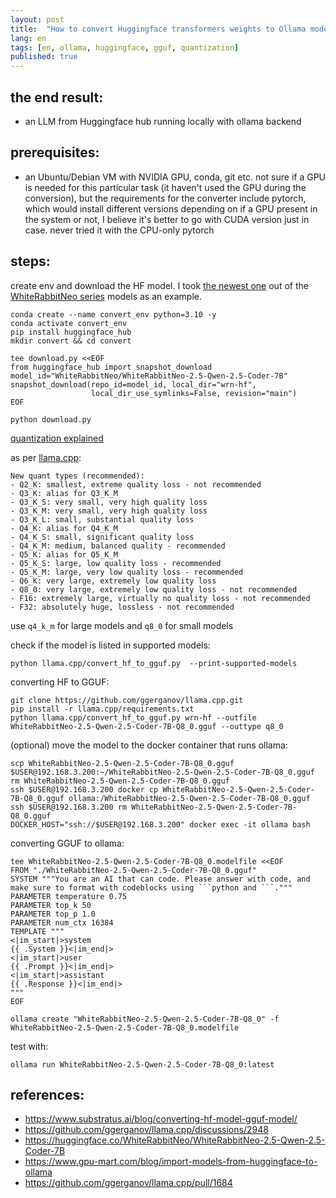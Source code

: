 ```yaml
---
layout: post
title:  "How to convert Huggingface transformers weights to Ollama model"
lang: en
tags: [en, ollama, huggingface, gguf, quantization]
published: true
---
```


## the end result:

- an LLM from Huggingface hub running locally with ollama backend

## prerequisites:

- an Ubuntu/Debian VM with NVIDIA GPU, conda, git etc. not sure if a GPU is needed for this particular task (it haven't used the GPU during the conversion), but the requirements for the converter include pytorch, which would install different versions depending on if a GPU present in the system or not, I believe it's better to go with CUDA version just in case. never tried it with the CPU-only pytorch

## steps:

create env and download the HF model. I took [the newest one](https://huggingface.co/WhiteRabbitNeo/WhiteRabbitNeo-2.5-Qwen-2.5-Coder-7B) out of the [WhiteRabbitNeo series](https://www.whiterabbitneo.com/) models as an example.

```shell
conda create --name convert_env python=3.10 -y
conda activate convert_env
pip install huggingface_hub
mkdir convert && cd convert

tee download.py <<EOF
from huggingface_hub import snapshot_download
model_id="WhiteRabbitNeo/WhiteRabbitNeo-2.5-Qwen-2.5-Coder-7B"
snapshot_download(repo_id=model_id, local_dir="wrn-hf",
                  local_dir_use_symlinks=False, revision="main")
EOF

python download.py
```


[quantization explained](https://github.com/ggerganov/llama.cpp/pull/1684)


as per [llama.cpp](https://github.com/ggerganov/llama.cpp/blob/5f6e0c0dff1e7a89331e6b25eca9a9fd71324069/examples/make-ggml.py):
```
New quant types (recommended):
- Q2_K: smallest, extreme quality loss - not recommended
- Q3_K: alias for Q3_K_M
- Q3_K_S: very small, very high quality loss
- Q3_K_M: very small, very high quality loss
- Q3_K_L: small, substantial quality loss
- Q4_K: alias for Q4_K_M
- Q4_K_S: small, significant quality loss
- Q4_K_M: medium, balanced quality - recommended
- Q5_K: alias for Q5_K_M
- Q5_K_S: large, low quality loss - recommended
- Q5_K_M: large, very low quality loss - recommended
- Q6_K: very large, extremely low quality loss
- Q8_0: very large, extremely low quality loss - not recommended
- F16: extremely large, virtually no quality loss - not recommended
- F32: absolutely huge, lossless - not recommended
```

use `q4_k_m` for large models and `q8_0` for small models

check if the model is listed in supported models:

```shell
python llama.cpp/convert_hf_to_gguf.py  --print-supported-models
```

converting HF to GGUF:

```shell
git clone https://github.com/ggerganov/llama.cpp.git
pip install -r llama.cpp/requirements.txt
python llama.cpp/convert_hf_to_gguf.py wrn-hf --outfile WhiteRabbitNeo-2.5-Qwen-2.5-Coder-7B-Q8_0.gguf --outtype q8_0
```

(optional) move the model to the docker container that runs ollama:

```shell
scp WhiteRabbitNeo-2.5-Qwen-2.5-Coder-7B-Q8_0.gguf $USER@192.168.3.200:~/WhiteRabbitNeo-2.5-Qwen-2.5-Coder-7B-Q8_0.gguf
rm WhiteRabbitNeo-2.5-Qwen-2.5-Coder-7B-Q8_0.gguf
ssh $USER@192.168.3.200 docker cp WhiteRabbitNeo-2.5-Qwen-2.5-Coder-7B-Q8_0.gguf ollama:/WhiteRabbitNeo-2.5-Qwen-2.5-Coder-7B-Q8_0.gguf
ssh $USER@192.168.3.200 rm WhiteRabbitNeo-2.5-Qwen-2.5-Coder-7B-Q8_0.gguf
DOCKER_HOST="ssh://$USER@192.168.3.200" docker exec -it ollama bash
```

converting GGUF to ollama:

```shell
tee WhiteRabbitNeo-2.5-Qwen-2.5-Coder-7B-Q8_0.modelfile <<EOF
FROM "./WhiteRabbitNeo-2.5-Qwen-2.5-Coder-7B-Q8_0.gguf"
SYSTEM """You are an AI that can code. Please answer with code, and make sure to format with codeblocks using ```python and ```."""
PARAMETER temperature 0.75
PARAMETER top_k 50
PARAMETER top_p 1.0
PARAMETER num_ctx 16384
TEMPLATE """
<|im_start|>system
{{ .System }}<|im_end|>
<|im_start|>user
{{ .Prompt }}<|im_end|>
<|im_start|>assistant
{{ .Response }}<|im_end|>
"""
EOF

ollama create "WhiteRabbitNeo-2.5-Qwen-2.5-Coder-7B-Q8_0" -f WhiteRabbitNeo-2.5-Qwen-2.5-Coder-7B-Q8_0.modelfile

```

test with:

```shell
ollama run WhiteRabbitNeo-2.5-Qwen-2.5-Coder-7B-Q8_0:latest
```

## references:

- https://www.substratus.ai/blog/converting-hf-model-gguf-model/
- https://github.com/ggerganov/llama.cpp/discussions/2948
- https://huggingface.co/WhiteRabbitNeo/WhiteRabbitNeo-2.5-Qwen-2.5-Coder-7B
- https://www.gpu-mart.com/blog/import-models-from-huggingface-to-ollama
- https://github.com/ggerganov/llama.cpp/pull/1684